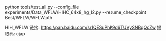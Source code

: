 python tools/test_all.py --config_file experiments/Data_WFLW/HIHC_64x8_hg_l2.py --resume_checkpoint Best/WFLW/WFLW.pth


HIH_WFLW 链接: https://pan.baidu.com/s/1QESuPhP9d6TUVySNBqQcZw 提取码: cjap